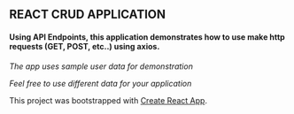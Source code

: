 ## REACT CRUD APPLICATION

#### Using API Endpoints, this application demonstrates how to use make http requests (GET, POST, etc..) using axios.



*The app uses sample user data for demonstration*

_Feel free to use different data for your application_





This project was bootstrapped with [Create React App](https://github.com/facebookincubator/create-react-app).
